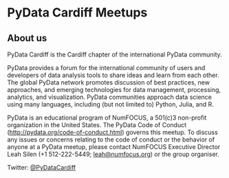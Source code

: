 # PyData Cardiff Meetups

## About us

PyData Cardiff is the Cardiff chapter of the international PyData community.

PyData provides a forum for the international community of users and developers of data analysis tools to share ideas and learn from each other. The global PyData network promotes discussion of best practices, new approaches, and emerging technologies for data management, processing, analytics, and visualization. PyData communities approach data science using many languages, including (but not limited to) Python, Julia, and R.

PyData is an educational program of NumFOCUS, a 501(c)3 non-profit organization in the United States. The PyData Code of Conduct (http://pydata.org/code-of-conduct.html) governs this meetup. To discuss any issues or concerns relating to the code of conduct or the behavior of anyone at a PyData meetup, please contact NumFOCUS Executive Director Leah Silen (+1 512-222-5449; leah@numfocus.org) or the group organiser.

Twitter: [@PyDataCardiff](https://twitter.com/pydatacardiff)
